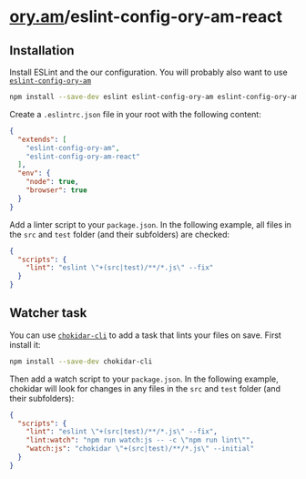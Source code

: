 # [ory.am](https://ory.am)/eslint-config-ory-am-react

## Installation

Install ESLint and the our configuration. You will probably also want to use [`eslint-config-ory-am`](https://github.com/ory-am/eslint-config-ory-am)
```.sh
npm install --save-dev eslint eslint-config-ory-am eslint-config-ory-am-react
```

Create a `.eslintrc.json` file in your root with the following content:
```.json
{
  "extends": [
    "eslint-config-ory-am",
    "eslint-config-ory-am-react"
  ],
  "env": {
    "node": true,
    "browser": true
  }
}
```

Add a linter script to your `package.json`. In the following example, all files in the `src` and `test` folder (and their subfolders) are checked:
```.json
{
  "scripts": {
    "lint": "eslint \"+(src|test)/**/*.js\" --fix"
  }
}
```

## Watcher task

You can use [`chokidar-cli`](https://github.com/kimmobrunfeldt/chokidar-cli) to add a task that lints your files on save. First install it:
```.sh
npm install --save-dev chokidar-cli
```

Then add a watch script to your `package.json`. In the following example, chokidar will look for changes in any files in the `src` and `test` folder (and their subfolders):
```.json
{
  "scripts": {
    "lint": "eslint \"+(src|test)/**/*.js\" --fix",
    "lint:watch": "npm run watch:js -- -c \"npm run lint\"",
    "watch:js": "chokidar \"+(src|test)/**/*.js\" --initial"
  }
}
